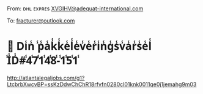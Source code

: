 From:  ᴅʜʟ ᴇxᴘʀᴇs  <XVGIHV@adequat-international.com>

To: fracturer@outlook.com

# 🚚 Di̾n̾ ̾p̾a̾k̾k̾e̾l̾e̾v̾e̾r̾i̾n̾g̾s̾v̾a̾r̾s̾e̾l̾ ̾I̾D̾#̾4̾7̾1̾4̾8̾-̾1̾5̾1̾
 <http://atlantalegaljobs.com/g1?LtcbrbXwcvBP=ssKzDdwChChR18rfvfn0280cl01knk0011qe0j1jemahg9m03> 